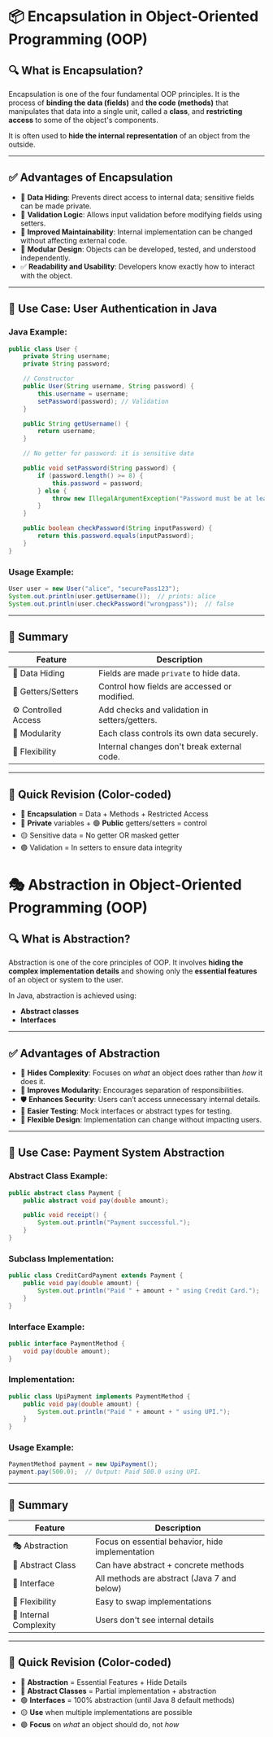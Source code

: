 # 📦 Encapsulation in Object-Oriented Programming (OOP)

## 🔍 What is Encapsulation?
Encapsulation is one of the four fundamental OOP principles. It is the process of **binding the data (fields)** and **the code (methods)** that manipulates that data into a single unit, called a **class**, and **restricting access** to some of the object's components.

It is often used to **hide the internal representation** of an object from the outside.

---

## ✅ Advantages of Encapsulation
- 🔐 **Data Hiding**: Prevents direct access to internal data; sensitive fields can be made private.
- 🧪 **Validation Logic**: Allows input validation before modifying fields using setters.
- 🔄 **Improved Maintainability**: Internal implementation can be changed without affecting external code.
- 🧩 **Modular Design**: Objects can be developed, tested, and understood independently.
- ✅ **Readability and Usability**: Developers know exactly how to interact with the object.

---

## 🚀 Use Case: User Authentication in Java

### Java Example:
```java
public class User {
    private String username;
    private String password;

    // Constructor
    public User(String username, String password) {
        this.username = username;
        setPassword(password); // Validation
    }

    public String getUsername() {
        return username;
    }

    // No getter for password: it is sensitive data

    public void setPassword(String password) {
        if (password.length() >= 8) {
            this.password = password;
        } else {
            throw new IllegalArgumentException("Password must be at least 8 characters long.");
        }
    }

    public boolean checkPassword(String inputPassword) {
        return this.password.equals(inputPassword);
    }
}
```

### Usage Example:
```java
User user = new User("alice", "securePass123");
System.out.println(user.getUsername());  // prints: alice
System.out.println(user.checkPassword("wrongpass"));  // false
```

---

## 📝 Summary

| Feature            | Description                                    |
|--------------------|------------------------------------------------|
| 🔐 Data Hiding      | Fields are made `private` to hide data.        |
| 📜 Getters/Setters  | Control how fields are accessed or modified.   |
| ⚙ Controlled Access | Add checks and validation in setters/getters. |
| 🧩 Modularity       | Each class controls its own data securely.     |
| 🔄 Flexibility      | Internal changes don't break external code.    |

---

## 🎨 Quick Revision (Color-coded)

- 🔵 **Encapsulation** = Data + Methods + Restricted Access
- 🔴 **Private** variables + 🟢 **Public** getters/setters = control
- 🟡 Sensitive data = No getter OR masked getter
- 🟣 Validation = In setters to ensure data integrity



# 🎭 Abstraction in Object-Oriented Programming (OOP)

## 🔍 What is Abstraction?
Abstraction is one of the core principles of OOP. It involves **hiding the complex implementation details** and showing only the **essential features** of an object or system to the user.

In Java, abstraction is achieved using:
- **Abstract classes**
- **Interfaces**

---

## ✅ Advantages of Abstraction
- 🚫 **Hides Complexity**: Focuses on *what* an object does rather than *how* it does it.
- 🔄 **Improves Modularity**: Encourages separation of responsibilities.
- 🛡️ **Enhances Security**: Users can’t access unnecessary internal details.
- 🧪 **Easier Testing**: Mock interfaces or abstract types for testing.
- 🔧 **Flexible Design**: Implementation can change without impacting users.

---

## 🚀 Use Case: Payment System Abstraction

### Abstract Class Example:
```java
public abstract class Payment {
    public abstract void pay(double amount);

    public void receipt() {
        System.out.println("Payment successful.");
    }
}
```

### Subclass Implementation:
```java
public class CreditCardPayment extends Payment {
    public void pay(double amount) {
        System.out.println("Paid " + amount + " using Credit Card.");
    }
}
```

### Interface Example:
```java
public interface PaymentMethod {
    void pay(double amount);
}
```

### Implementation:
```java
public class UpiPayment implements PaymentMethod {
    public void pay(double amount) {
        System.out.println("Paid " + amount + " using UPI.");
    }
}
```

### Usage Example:
```java
PaymentMethod payment = new UpiPayment();
payment.pay(500.0);  // Output: Paid 500.0 using UPI.
```

---

## 📝 Summary

| Feature               | Description                                        |
|-----------------------|----------------------------------------------------|
| 🎭 Abstraction         | Focus on essential behavior, hide implementation  |
| 🧩 Abstract Class      | Can have abstract + concrete methods              |
| 🔌 Interface           | All methods are abstract (Java 7 and below)       |
| 🔄 Flexibility         | Easy to swap implementations                      |
| 🚫 Internal Complexity | Users don't see internal details                  |

---

## 🎨 Quick Revision (Color-coded)

- 🔵 **Abstraction** = Essential Features + Hide Details
- 🔴 **Abstract Classes** = Partial implementation + abstraction
- 🟢 **Interfaces** = 100% abstraction (until Java 8 default methods)
- 🟡 **Use** when multiple implementations are possible
- 🟣 **Focus** on *what* an object should do, not *how*
